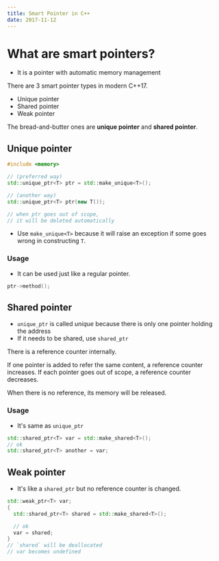 ```yaml
---
title: Smart Pointer in C++
date: 2017-11-12
---
```



# What are smart pointers?

- It is a pointer with automatic memory management

There are 3 smart pointer types in modern C++17.

- Unique pointer
- Shared pointer
- Weak pointer

The bread-and-butter ones are **unique pointer** and **shared pointer**.


## Unique pointer

```cpp
#include <memory>

// (preferred way)
std::unique_ptr<T> ptr = std::make_unique<T>();

// (another way)
std::unique_ptr<T> ptr(new T());

// when ptr goes out of scope,
// it will be deleted automatically
```

- Use `make_unique<T>` because it will raise an exception if some goes wrong in constructing `T`.

### Usage
- It can be used just like a regular pointer.

```cpp
ptr->method();
```


## Shared pointer
- `unique_ptr` is called *unique* because there is only one pointer holding the address
- If it needs to be shared, use `shared_ptr`

There is a reference counter internally.

If one pointer is added to refer the same content, a reference counter increases.
If each pointer goes out of scope, a reference counter decreases.

When there is no reference, its memory will be released.

### Usage
- It's same as `unique_ptr`

```cpp
std::shared_ptr<T> var = std::make_shared<T>();
// ok
std::shared_ptr<T> another = var;
```

## Weak pointer
- It's like a `shared_ptr` but no reference counter is changed.

```cpp
std::weak_ptr<T> var;
{
  std::shared_ptr<T> shared = std::make_shared<T>();

  // ok
  var = shared;
}
// `shared` will be deallocated
// var becomes undefined
```
